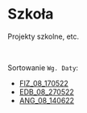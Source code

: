 # Szkoła
Projekty szkolne, etc.

<br>

Sortowanie `Wg. Daty`:
- [FIZ_08_170522](https://cutebladeyt.github.io/szkola/fizyka/projekt/zwierciad%C5%82a%20sferyczne/)
- [EDB_08_270522](https://docs.google.com/presentation/d/1iU1lbnzhxmtd77XgZVkcyRkA1jngPKMvW9l23YNs6a4/edit?usp=sharing)
- [ANG_08_140622](https://docs.google.com/presentation/d/13uEmZkgLyKk1x1DP30ToK5wuPTK3RO8n22ICnx1aQ2Q/edit?usp=sharing)
